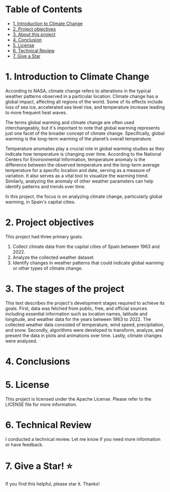 


<a name="top"></a>
# Table of Contents
* [1. Introduction to Climate Change](#item1)
* [2. Project objectives](#item2)
* [3. About this project](#item3)
* [4. Conclusion](#item4)
* [5. License](#item5)
* [6. Technical Review](#item6)
* [7. Give a Star](#item7)


<a name="item1"></a>
# 1. Introduction to Climate Change
According to NASA, climate change refers to alterations in the typical weather patterns observed in a particular location. Climate change has a global impact, affecting all regions of the world. Some of its effects include loss of sea ice, accelerated sea level rise, and temperature increase leading to more frequent heat waves.

The terms global warming and climate change are often used interchangeably, but it's important to note that global warming represents just one facet of the broader concept of climate change. Specifically, global warming is the long-term warming of the planet’s overall temperature.

Temperature anomalies play a crucial role in global warming studies as they indicate how temperature is changing over time. According to the National Centers for Environmental Information, temperature anomaly is the difference between the observed temperature and the long-term average temperature for a specific location and date, serving as a measure of variation. It also serves as a vital tool to visualize the warming trend. Similarly, analyzing the anomaly of other weather parameters can help identify patterns and trends over time.

In this project, the focus is on analyzing climate change, particularly global warming, in Spain's capital cities.

<a name="item2"></a>
# 2. Project objectives 
This project had three primary goals:

1. Collect climate data from the capital cities of Spain between 1963 and 2022.
2. Analyze the collected weather dataset.
3. Identify changes in weather patterns that could indicate global warming or other types of climate change.

<a name="item3"></a>
# 3. The stages of the project
This text describes the project's development stages required to achieve its goals. First, data was fetched from public, free, and official sources including essential information such as location names, latitude and longitude, and weather data for the years between 1963 to 2022. The collected weather data consisted of temperature, wind speed, precipitation, and snow. Secondly, algorithms were developed to transform, analyze, and present the data in plots and animations over time. Lastly, climate changes were analyzed.

<a name="item4"></a>
# 4. Conclusions


<a name="item5"></a>
# 5. License 
This project is licensed under the Apache License. Please refer to the LICENSE file for more information.

<a name="item6"></a>
# 6. Technical Review 
I conducted a technical review. Let me know if you need more information or have feedback.


<a name="item7"></a>
# 7. Give a Star! ⭐ 
If you find this helpful, please star it. Thanks!
